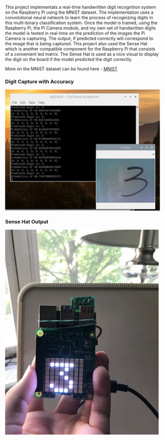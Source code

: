 This project implementats a real-time handwritten digit recognition system on the Raspberry Pi 
using the MNIST dataset. The implementation uses a convolutional neural network to learn the process 
of recognizing digits in this multi-binary classification system. Once the model is trained, using 
the Raspberry Pi, the Pi Camera module, and my own set of handwritten digits the model is tested in 
real-time on the prediction of the images the Pi Camera is capturing. The output, if predicted correctly 
will correspond to the image that is being captured. This project also used the Sense Hat which is another 
compatible component for the Raspberry Pi that consists of a convenient led matrix. The Sense Hat is used 
as a nice visual to display the digit on the board if the model predicted the digit correctly.


More on the MNIST dataset can be found here - [MNIST](https://www.tensorflow.org/datasets/catalog/mnist)

### Digit Capture with Accuracy 
![Digit Capture with Accuracy](https://github.com/landonbr/raspberrypi-digit-recognition-NN/blob/master/pics/Picture1.png)


### Sense Hat Output
![Sense Hat Output](https://github.com/landonbr/raspberrypi-digit-recognition-NN/blob/master/pics/Picture2.jpg)
